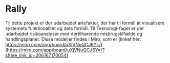 # Rally
Til dette projekt er der udarbejdet artefakter, der har til formål at visualisere systemets funktionalitet og dets formål.
Til Teknologi-faget er der udarbejdet risikoanalyser med dertilhørende misbrugstilfælde og handlingsplaner. Disse modeller findes i Miro, som er [linket her: https://miro.com/app/board/uXjVNuQCJ6Y=/](https://miro.com/app/board/uXjVNuQCJ6Y=/?share_link_id=206167170054)
